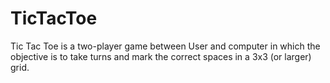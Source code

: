 # TicTacToe
Tic Tac Toe is a two-player game between User and computer in which the objective is to take turns and mark the correct spaces in a 3x3 (or larger) grid.
